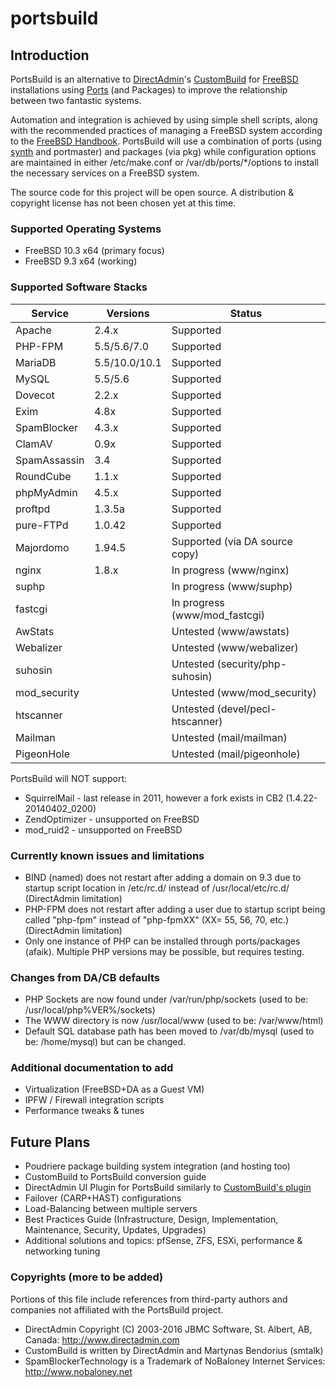 # portsbuild


## Introduction
PortsBuild is an alternative to [DirectAdmin](http://www.directadmin.com)'s [CustomBuild](http://forum.directadmin.com/showthread.php?t=44743) for [FreeBSD](http://www.freebsd.org) installations using [Ports](http://www.freebsd.org/doc/en_US.ISO8859-1/books/handbook/ports-overview.html) (and Packages) to improve the relationship between two fantastic systems.

Automation and integration is achieved by using simple shell scripts, along with the recommended practices of managing a FreeBSD system according to the [FreeBSD Handbook](https://www.freebsd.org/handbook). PortsBuild will use a combination of ports (using [synth](https://github.com/jrmarino/synth) and portmaster) and packages (via pkg) while configuration options are maintained in either /etc/make.conf or /var/db/ports/*/options to install the necessary services on a FreeBSD system.

The source code for this project will be open source. A distribution & copyright license has not been chosen yet at this time.

### Supported Operating Systems
* FreeBSD 10.3 x64 (primary focus)
* FreeBSD 9.3 x64 (working)

### Supported Software Stacks

Service 		| Versions      | Status
--------------- | ------------- | -------
Apache          | 2.4.x         | Supported
PHP-FPM         | 5.5/5.6/7.0   | Supported
MariaDB         | 5.5/10.0/10.1 | Supported
MySQL           | 5.5/5.6       | Supported
Dovecot         | 2.2.x         | Supported
Exim            | 4.8x          | Supported
SpamBlocker     | 4.3.x         | Supported
ClamAV          | 0.9x          | Supported
SpamAssassin    | 3.4           | Supported
RoundCube       | 1.1.x         | Supported
phpMyAdmin      | 4.5.x         | Supported
proftpd         | 1.3.5a        | Supported
pure-FTPd       | 1.0.42        | Supported
Majordomo       | 1.94.5        | Supported (via DA source copy)
nginx           | 1.8.x         | In progress (www/nginx)
suphp           |               | In progress (www/suphp)
fastcgi         |               | In progress (www/mod_fastcgi)
AwStats         |               | Untested (www/awstats)
Webalizer       |               | Untested (www/webalizer)
suhosin         |               | Untested (security/php-suhosin)
mod_security    |               | Untested (www/mod_security)
htscanner       |               | Untested (devel/pecl-htscanner)
Mailman         |               | Untested (mail/mailman)
PigeonHole      |               | Untested (mail/pigeonhole)


PortsBuild will NOT support:
* SquirrelMail - last release in 2011, however a fork exists in CB2 (1.4.22-20140402_0200)
* ZendOptimizer - unsupported on FreeBSD
* mod_ruid2 - unsupported on FreeBSD


### Currently known issues and limitations
* BIND (named) does not restart after adding a domain on 9.3 due to startup script location in /etc/rc.d/ instead of /usr/local/etc/rc.d/ (DirectAdmin limitation)
* PHP-FPM does not restart after adding a user due to startup script being called "php-fpm" instead of "php-fpmXX" (XX= 55, 56, 70, etc.) (DirectAdmin limitation)
* Only one instance of PHP can be installed through ports/packages (afaik). Multiple PHP versions may be possible, but requires testing.

### Changes from DA/CB defaults
* PHP Sockets are now found under /var/run/php/sockets (used to be: /usr/local/php%VER%/sockets)
* The WWW directory is now /usr/local/www (used to be: /var/www/html)
* Default SQL database path has been moved to /var/db/mysql (used to be: /home/mysql) but can be changed.


### Additional documentation to add
* Virtualization (FreeBSD+DA as a Guest VM)
* IPFW / Firewall integration scripts
* Performance tweaks & tunes


## Future Plans
* Poudriere package building system integration (and hosting too)
* CustomBuild to PortsBuild conversion guide
* DirectAdmin UI Plugin for PortsBuild similarly to [CustomBuild's plugin](http://forum.directadmin.com/showthread.php?t=48989)
* Failover (CARP+HAST) configurations
* Load-Balancing between multiple servers
* Best Practices Guide (Infrastructure, Design, Implementation, Maintenance, Security, Updates, Upgrades)
* Additional solutions and topics: pfSense, ZFS, ESXi, performance & networking tuning


### Copyrights (more to be added)
Portions of this file include references from third-party authors and companies not affiliated with the PortsBuild project.
* DirectAdmin Copyright (C) 2003-2016 JBMC Software, St. Albert, AB, Canada: http://www.directadmin.com
* CustomBuild is written by DirectAdmin and Martynas Bendorius (smtalk)
* SpamBlockerTechnology is a Trademark of NoBaloney Internet Services: http://www.nobaloney.net
